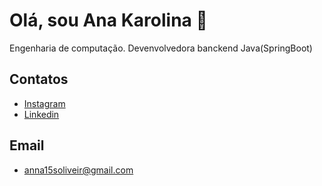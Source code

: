 


# Olá, sou Ana Karolina 👋

Engenharia de computação.
Devenvolvedora banckend Java(SpringBoot)


## Contatos

 - [Instagram](https://awesomeopensource.com/project/elangosundar/awesome-README-templates)
 - [Linkedin](https://www.linkedin.com/in/karolina104016/)
 

  
## Email

- anna15soliveir@gmail.com

  

